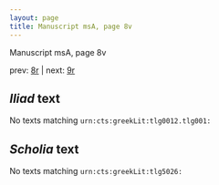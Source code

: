 ```yaml
---
layout: page
title: Manuscript msA, page 8v
---
```


Manuscript msA, page 8v

prev:  [8r](../8r) | next:  [9r](../9r)

## *Iliad* text

No texts matching `urn:cts:greekLit:tlg0012.tlg001:`

## *Scholia* text

No texts matching `urn:cts:greekLit:tlg5026:`